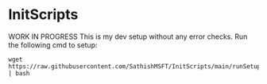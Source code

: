 # InitScripts
WORK IN PROGRESS
This is my dev setup without any error checks.
Run the following cmd to setup:

    wget https://raw.githubusercontent.com/SathishMSFT/InitScripts/main/runSetup.sh | bash
